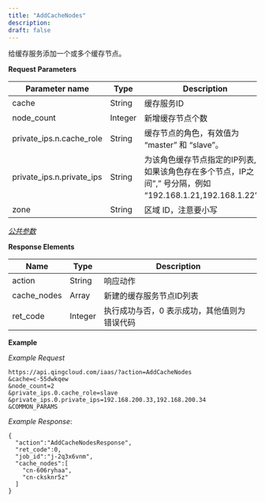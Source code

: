 ```yaml
---
title: "AddCacheNodes"
description: 
draft: false
---
```




给缓存服务添加一个或多个缓存节点。

**Request Parameters**

| Parameter name | Type | Description | Required |
| --- | --- | --- | --- |
| cache | String | 缓存服务ID | Yes |
| node_count | Integer | 新增缓存节点个数 | Yes |
| private_ips.n.cache_role | String | 缓存节点的角色，有效值为 “master” 和 “slave”。 | No |
| private_ips.n.private_ips | String | 为该角色缓存节点指定的IP列表, 如果该角色存在多个节点，IP之间”,” 号分隔，例如 “192.168.1.21,192.168.1.22”。 | No |
| zone | String | 区域 ID，注意要小写 | Yes |

[_公共参数_](../../common/parameters.html#api-common-parameters)

**Response Elements**

| Name | Type | Description |
| --- | --- | --- |
| action | String | 响应动作 |
| cache_nodes | Array | 新建的缓存服务节点ID列表 |
| ret_code | Integer | 执行成功与否，0 表示成功，其他值则为错误代码 |

**Example**

_Example Request_

```
https://api.qingcloud.com/iaas/?action=AddCacheNodes
&cache=c-55dwkqew
&node_count=2
&private_ips.0.cache_role=slave
&private_ips.0.private_ips=192.168.200.33,192.168.200.34
&COMMON_PARAMS
```

_Example Response_:

```
{
  "action":"AddCacheNodesResponse",
  "ret_code":0,
  "job_id":"j-2q3x6vnm",
  "cache_nodes":[
    "cn-606ryhaa",
    "cn-cksknr5z"
  ]
}
```
